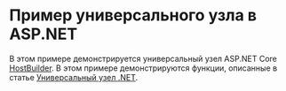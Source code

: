 # <a name="aspnet-generic-host-sample"></a>Пример универсального узла в ASP.NET

В этом примере демонстрируется универсальный узел ASP.NET Core [HostBuilder](https://docs.microsoft.com/dotnet/api/microsoft.extensions.hosting.ihostedservice). В этом примере демонстрируются функции, описанные в статье [Универсальный узел .NET](https://docs.microsoft.com/aspnet/core/fundamentals/host/generic-host).
